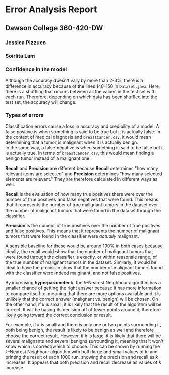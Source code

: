 # Error Analysis Report
## Dawson College 360-420-DW
### Jessica Pizzuco
### Soirlita Lam

### Confidence in the model
Although the accuracy doesn't vary by more than 2-3%, there is a difference in
accuracy because of the lines 140-150 in `DataSet.java`. Here, there is 
a shuffling that occurs between all the values in the test set with each run.
Therefore, depending on which data has been shuffled into the test set, the
accuracy will change.

### Types of errors
Classification errors cause a loss in accuracy and credibility of a model.
A false positive is when something is said to be true but it is actually false. 
In the context of medical diagnosis and `breastCancer.csv`, it would mean determining
that a tumor is malignant when it is actually benign.  
In the same way, a false negative is when something is said to be false but it is actually true.
In terms of `breastCancer.csv`, this would mean finding a benign tumor instead of a malignant one.

**Recall** and **Precision** are different because **Recall** determines "how many relevant items are selected"
and **Precision** determines "how many selected elements are relevant." They are therefore calculated in different ways as well.

**Recall** is the evaluation of how many true positives there were over the number of true positives and false negatives that
were found. This means that it represents the number of true malignant tumors in the dataset over the number of 
malignant tumors that were found in the dataset through the classifier. 

**Precision** is the numebr of true positives over the number of true positives and false positives.
This means that it represents the number of malignant tumors that were found in the classifier were *actually* malignant. 

A sensible baseline for these would be around 100% in both cases because ideally, 
the recall would show that the number of malignant tumors that were found through the classifier is exactly,
or within reasonale range, of the true number of malignant tumors in the dataset. 
Similarly, it would be ideal to have the precision show that the number of malignant tumors found with the 
classifier were indeed malginant, and not false positives.
 

By increasing **hyperparameter** *k*, the *k*-Nearest Neighbour algorithm has a smaller chance of getting
the right answer because it has more information to compare itself to, meaning that there are more options available and it is unlikely that
the correct answer (malignant vs. benign) will be chosen. On the other hand, if *k* is small,
it is likely that the result of the algorithm will be correct. It will be basing its decision off of fewer 
points around it, therefore likely going toward the correct conclusion or result. 

For example, if *k* is small and there is only one or two points surrounding it, both being benign, the result is likely
to be benign as well and therefore choose the correct result. However, if *k* is large, it is likely that there will be 
several malignants and several benigns surrounding it, meaning that it won't know which is correct/which to choose. 
This can be shown by running the *k*-Nearest Neighbour algorithm with both large and small values of *k*,
and printing the result of each 1000 run, showing the precision and recall as *k* increases. 
It appears that both precision and recall decrease as values of *k* increase.  
